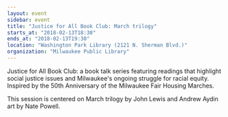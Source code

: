 ```yaml
---
layout: event
sidebar: event
title: "Justice for All Book Club: March trilogy"
starts_at: "2018-02-13T18:30"
ends_at: "2018-02-13T19:30"
location: "Washington Park Library (2121 N. Sherman Blvd.)"
organization: "Milwaukee Public Library"
---
```


Justice for All Book Club: a book talk series featuring readings that highlight social justice issues and Milwaukee's ongoing struggle for racial equity. Inspired by the 50th Anniversary of the Milwaukee Fair Housing Marches.

This session is centered on March trilogy by John Lewis and Andrew Aydin art by Nate Powell.
